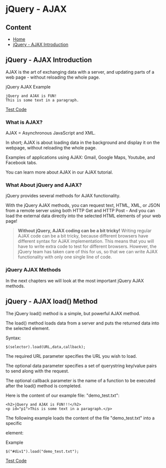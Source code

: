 <h1 id="home">jQuery - AJAX</h1>

## Content

<ul>
	<li><a href="#home">Home</a></li>
	<li><a href="^lesson1">jQuery - AJAX Introduction</a></li>
</ul>

<h2 id="lesson1">jQuery - AJAX Introduction</h2>

AJAX is the art of exchanging data with a server, and updating parts of a web page - without reloading the whole page.

jQuery AJAX Example

	jQuery and AJAX is FUN!
	This is some text in a paragraph.

[Test Code](http://www.w3schools.com/jquery/tryit.asp?filename=tryjquery_ajax_load)

### What is AJAX?

AJAX = Asynchronous JavaScript and XML.

In short; AJAX is about loading data in the background and display it on the webpage, without reloading the whole page.

Examples of applications using AJAX: Gmail, Google Maps, Youtube, and Facebook tabs.

You can learn more about AJAX in our AJAX tutorial.

### What About jQuery and AJAX?

jQuery provides several methods for AJAX functionality.

With the jQuery AJAX methods, you can request text, HTML, XML, or JSON from a remote server using both HTTP Get and HTTP Post - And you can load the external data directly into the selected HTML elements of your web page!

> **Without jQuery, AJAX coding can be a bit tricky!** 
Writing regular AJAX code can be a bit tricky, because different browsers have different syntax for AJAX implementation. This means that you will have to write extra code to test for different browsers. However, the jQuery team has taken care of this for us, so that we can write AJAX functionality with only one single line of code.

### jQuery AJAX Methods

In the next chapters we will look at the most important jQuery AJAX methods.

<h2 id="lesson2">jQuery - AJAX load() Method</h2>

The jQuery load() method is a simple, but powerful AJAX method.

The load() method loads data from a server and puts the returned data into the selected element.

Syntax:

	$(selector).load(URL,data,callback);

The required URL parameter specifies the URL you wish to load.

The optional data parameter specifies a set of querystring key/value pairs to send along with the request.

The optional callback parameter is the name of a function to be executed after the load() method is completed.

Here is the content of our example file: "demo_test.txt":

	<h2>jQuery and AJAX is FUN!!!</h2>
	<p id="p1">This is some text in a paragraph.</p>

The following example loads the content of the file "demo_test.txt" into a specific <div> element:

Example

	$("#div1").load("demo_test.txt");

[Test Code](http://www.w3schools.com/jquery/tryit.asp?filename=tryjquery_ajax_load)














